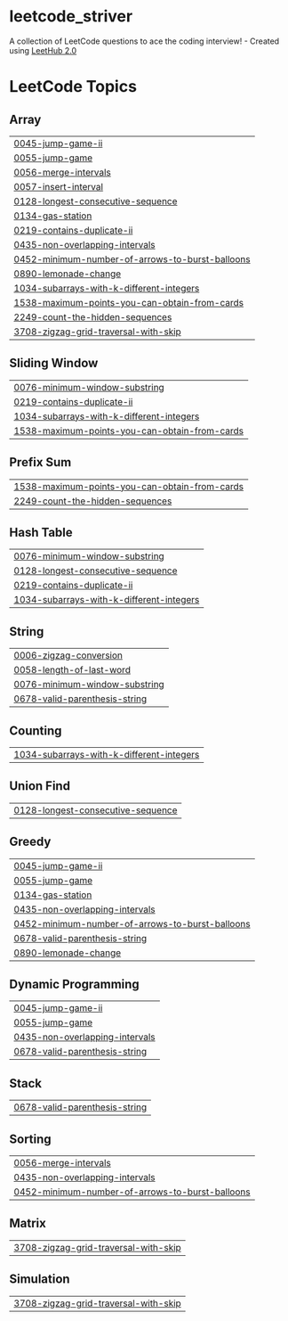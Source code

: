 # leetcode_striver
A collection of LeetCode questions to ace the coding interview! - Created using [LeetHub 2.0](https://github.com/maitreya2954/LeetHub-2.0-Firefox)

<!---LeetCode Topics Start-->
# LeetCode Topics
## Array
|  |
| ------- |
| [0045-jump-game-ii](https://github.com/AdityaAdi07/leetcode_striver/tree/master/0045-jump-game-ii) |
| [0055-jump-game](https://github.com/AdityaAdi07/leetcode_striver/tree/master/0055-jump-game) |
| [0056-merge-intervals](https://github.com/AdityaAdi07/leetcode_striver/tree/master/0056-merge-intervals) |
| [0057-insert-interval](https://github.com/AdityaAdi07/leetcode_striver/tree/master/0057-insert-interval) |
| [0128-longest-consecutive-sequence](https://github.com/AdityaAdi07/leetcode_striver/tree/master/0128-longest-consecutive-sequence) |
| [0134-gas-station](https://github.com/AdityaAdi07/leetcode_striver/tree/master/0134-gas-station) |
| [0219-contains-duplicate-ii](https://github.com/AdityaAdi07/leetcode_striver/tree/master/0219-contains-duplicate-ii) |
| [0435-non-overlapping-intervals](https://github.com/AdityaAdi07/leetcode_striver/tree/master/0435-non-overlapping-intervals) |
| [0452-minimum-number-of-arrows-to-burst-balloons](https://github.com/AdityaAdi07/leetcode_striver/tree/master/0452-minimum-number-of-arrows-to-burst-balloons) |
| [0890-lemonade-change](https://github.com/AdityaAdi07/leetcode_striver/tree/master/0890-lemonade-change) |
| [1034-subarrays-with-k-different-integers](https://github.com/AdityaAdi07/leetcode_striver/tree/master/1034-subarrays-with-k-different-integers) |
| [1538-maximum-points-you-can-obtain-from-cards](https://github.com/AdityaAdi07/leetcode_striver/tree/master/1538-maximum-points-you-can-obtain-from-cards) |
| [2249-count-the-hidden-sequences](https://github.com/AdityaAdi07/leetcode_striver/tree/master/2249-count-the-hidden-sequences) |
| [3708-zigzag-grid-traversal-with-skip](https://github.com/AdityaAdi07/leetcode_striver/tree/master/3708-zigzag-grid-traversal-with-skip) |
## Sliding Window
|  |
| ------- |
| [0076-minimum-window-substring](https://github.com/AdityaAdi07/leetcode_striver/tree/master/0076-minimum-window-substring) |
| [0219-contains-duplicate-ii](https://github.com/AdityaAdi07/leetcode_striver/tree/master/0219-contains-duplicate-ii) |
| [1034-subarrays-with-k-different-integers](https://github.com/AdityaAdi07/leetcode_striver/tree/master/1034-subarrays-with-k-different-integers) |
| [1538-maximum-points-you-can-obtain-from-cards](https://github.com/AdityaAdi07/leetcode_striver/tree/master/1538-maximum-points-you-can-obtain-from-cards) |
## Prefix Sum
|  |
| ------- |
| [1538-maximum-points-you-can-obtain-from-cards](https://github.com/AdityaAdi07/leetcode_striver/tree/master/1538-maximum-points-you-can-obtain-from-cards) |
| [2249-count-the-hidden-sequences](https://github.com/AdityaAdi07/leetcode_striver/tree/master/2249-count-the-hidden-sequences) |
## Hash Table
|  |
| ------- |
| [0076-minimum-window-substring](https://github.com/AdityaAdi07/leetcode_striver/tree/master/0076-minimum-window-substring) |
| [0128-longest-consecutive-sequence](https://github.com/AdityaAdi07/leetcode_striver/tree/master/0128-longest-consecutive-sequence) |
| [0219-contains-duplicate-ii](https://github.com/AdityaAdi07/leetcode_striver/tree/master/0219-contains-duplicate-ii) |
| [1034-subarrays-with-k-different-integers](https://github.com/AdityaAdi07/leetcode_striver/tree/master/1034-subarrays-with-k-different-integers) |
## String
|  |
| ------- |
| [0006-zigzag-conversion](https://github.com/AdityaAdi07/leetcode_striver/tree/master/0006-zigzag-conversion) |
| [0058-length-of-last-word](https://github.com/AdityaAdi07/leetcode_striver/tree/master/0058-length-of-last-word) |
| [0076-minimum-window-substring](https://github.com/AdityaAdi07/leetcode_striver/tree/master/0076-minimum-window-substring) |
| [0678-valid-parenthesis-string](https://github.com/AdityaAdi07/leetcode_striver/tree/master/0678-valid-parenthesis-string) |
## Counting
|  |
| ------- |
| [1034-subarrays-with-k-different-integers](https://github.com/AdityaAdi07/leetcode_striver/tree/master/1034-subarrays-with-k-different-integers) |
## Union Find
|  |
| ------- |
| [0128-longest-consecutive-sequence](https://github.com/AdityaAdi07/leetcode_striver/tree/master/0128-longest-consecutive-sequence) |
## Greedy
|  |
| ------- |
| [0045-jump-game-ii](https://github.com/AdityaAdi07/leetcode_striver/tree/master/0045-jump-game-ii) |
| [0055-jump-game](https://github.com/AdityaAdi07/leetcode_striver/tree/master/0055-jump-game) |
| [0134-gas-station](https://github.com/AdityaAdi07/leetcode_striver/tree/master/0134-gas-station) |
| [0435-non-overlapping-intervals](https://github.com/AdityaAdi07/leetcode_striver/tree/master/0435-non-overlapping-intervals) |
| [0452-minimum-number-of-arrows-to-burst-balloons](https://github.com/AdityaAdi07/leetcode_striver/tree/master/0452-minimum-number-of-arrows-to-burst-balloons) |
| [0678-valid-parenthesis-string](https://github.com/AdityaAdi07/leetcode_striver/tree/master/0678-valid-parenthesis-string) |
| [0890-lemonade-change](https://github.com/AdityaAdi07/leetcode_striver/tree/master/0890-lemonade-change) |
## Dynamic Programming
|  |
| ------- |
| [0045-jump-game-ii](https://github.com/AdityaAdi07/leetcode_striver/tree/master/0045-jump-game-ii) |
| [0055-jump-game](https://github.com/AdityaAdi07/leetcode_striver/tree/master/0055-jump-game) |
| [0435-non-overlapping-intervals](https://github.com/AdityaAdi07/leetcode_striver/tree/master/0435-non-overlapping-intervals) |
| [0678-valid-parenthesis-string](https://github.com/AdityaAdi07/leetcode_striver/tree/master/0678-valid-parenthesis-string) |
## Stack
|  |
| ------- |
| [0678-valid-parenthesis-string](https://github.com/AdityaAdi07/leetcode_striver/tree/master/0678-valid-parenthesis-string) |
## Sorting
|  |
| ------- |
| [0056-merge-intervals](https://github.com/AdityaAdi07/leetcode_striver/tree/master/0056-merge-intervals) |
| [0435-non-overlapping-intervals](https://github.com/AdityaAdi07/leetcode_striver/tree/master/0435-non-overlapping-intervals) |
| [0452-minimum-number-of-arrows-to-burst-balloons](https://github.com/AdityaAdi07/leetcode_striver/tree/master/0452-minimum-number-of-arrows-to-burst-balloons) |
## Matrix
|  |
| ------- |
| [3708-zigzag-grid-traversal-with-skip](https://github.com/AdityaAdi07/leetcode_striver/tree/master/3708-zigzag-grid-traversal-with-skip) |
## Simulation
|  |
| ------- |
| [3708-zigzag-grid-traversal-with-skip](https://github.com/AdityaAdi07/leetcode_striver/tree/master/3708-zigzag-grid-traversal-with-skip) |
<!---LeetCode Topics End-->